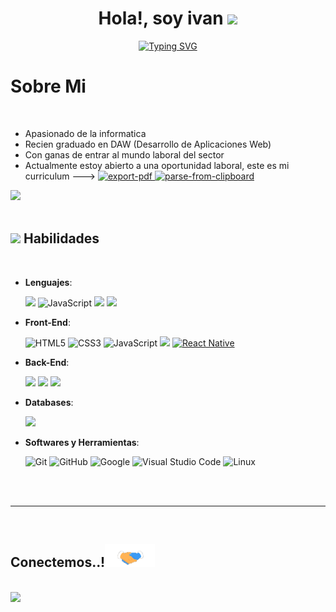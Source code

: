 
<h1 align="center"><b>Hola!, soy ivan </b><img src="https://media.giphy.com/media/hvRJCLFzcasrR4ia7z/giphy.gif" width="35"></h1>

<p align="center">
  <a href="https://git.io/typing-svg"><img src="https://readme-typing-svg.demolab.com?font=Fira+Code&duration=2000&pause=2&color=0C9BF7&background=FFFFFF00&center=true&vCenter=true&width=435&lines=Reci%C3%A9n+graduado+en+DAW;Buen+trabajador+en+equipo;Dispuesto;Motivado" alt="Typing SVG" /></a>
</p>



	
<h1>Sobre Mi</h1>



<br>

- Apasionado de la informatica
- Recien graduado en DAW (Desarrollo de Aplicaciones Web)
- Con ganas de entrar al mundo laboral del sector
- Actualmente estoy abierto a una oportunidad laboral, este es mi curriculum ---> <a href="https://drive.google.com/file/d/199Ai8uYa7HzwOrbVBUPdT1ji6_wj_afB/view?usp=sharing"> <img width="40" height="40" src="https://img.icons8.com/office/40/export-pdf.png" alt="export-pdf"/> </a> <a href="https://www.infojobs.net/candidate/cv/view/index.xhtml"> <img width="40" height="40" src="https://img.icons8.com/ultraviolet/40/parse-from-clipboard.png" alt="parse-from-clipboard"/> </a>


<img src="https://user-images.githubusercontent.com/73097560/115834477-dbab4500-a447-11eb-908a-139a6edaec5c.gif"><br><br>

## <img src="https://media2.giphy.com/media/QssGEmpkyEOhBCb7e1/giphy.gif?cid=ecf05e47a0n3gi1bfqntqmob8g9aid1oyj2wr3ds3mg700bl&rid=giphy.gif" width ="25"><b> Habilidades</b>
<br>

<p align="center">

- **Lenguajes**:
    
	<img src="https://img.shields.io/badge/python%20-%2314354C.svg?&style=for-the-badge&logo=python&logoColor=white">      ![JavaScript](https://img.shields.io/badge/JavaScript%20-%23F7DF1E.svg?style=for-the-badge&logo=javascript&logoColor=black)
       <img src="https://img.shields.io/badge/Java-ED8B00?style=for-the-badge&logo=java&logoColor=white">   <img src="https://img.shields.io/badge/PHP-777BB4?style=for-the-badge&logo=php&logoColor=white">


    
- **Front-End**:

   ![HTML5](https://img.shields.io/badge/HTML5%20-%23E34F26.svg?style=for-the-badge&logo=html5&logoColor=white)
   ![CSS3](https://img.shields.io/badge/CSS%20-%231572B6.svg?style=for-the-badge&logo=css3&logoColor=white)
   ![JavaScript](https://img.shields.io/badge/JavaScript%20-%23F7DF1E.svg?style=for-the-badge&logo=javascript&logoColor=black)
  <img src="https://img.shields.io/badge/react%20-%2320232a.svg?&style=for-the-badge&logo=react&logoColor=%2361DAFB">
      <a href="#"><img alt="React Native" src="https://img.shields.io/badge/React_Native-20232A?style=for-the-badge&logo=react&logoColor=61DAFB"></a>

  

- **Back-End**:

  <img src="https://img.shields.io/badge/PHP-777BB4?style=for-the-badge&logo=php&logoColor=white">
    <img src="https://img.shields.io/badge/Laravel-FF2D20?style=for-the-badge&logo=laravel&logoColor=white">
      <img src="https://img.shields.io/badge/npm-CB3837?style=for-the-badge&logo=npm&logoColor=white">


- **Databases**:

   <img src="https://img.shields.io/badge/MySQL-00000F?style=for-the-badge&logo=mysql&logoColor=white">


 

- **Softwares y Herramientas**:

    ![Git](https://img.shields.io/badge/git-%23F05033.svg?style=for-the-badge&logo=git&logoColor=white)
    ![GitHub](https://img.shields.io/badge/github-%23121011.svg?style=for-the-badge&logo=github&logoColor=white)
    ![Google](https://img.shields.io/badge/google-%234285F4.svg?style=for-the-badge&logo=google&logoColor=white)
    ![Visual Studio Code](https://img.shields.io/badge/Visual%20Studio%20Code-0078d7.svg?style=for-the-badge&logo=visual-studio-code&logoColor=white)
    ![Linux](https://img.shields.io/badge/Linux-FCC624?style=for-the-badge&logo=linux&logoColor=black) 

</p>

<br>
<br>

-----

<br>


## <b> Conectemos..!</b><img src="https://github.com/0xAbdulKhalid/0xAbdulKhalid/raw/main/assets/mdImages/handshake.gif" width ="80">
<br>
<div align='left'>
<a href="mailto:0xabdulkhalid@gmail.com" target="_blank">
<img src="https://img.shields.io/badge/gmail:  moscosoi2002@gmail.com-%23EA4335.svg?style=for-the-badge&logo=gmail&logoColor=white" t=mail style="margin-bottom: 5px;" />
</a>	
</div>

